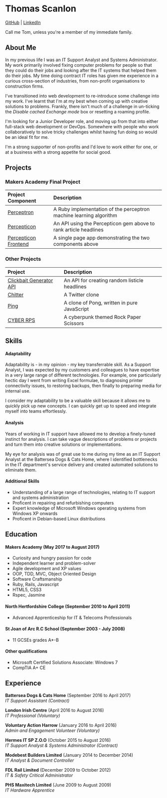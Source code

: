 # Thomas Scanlon

[GitHub](https://www.github.com/tbscanlon) | [LinkedIn](https://www.linkedin.com/in/tbscanlon)

Call me Tom, unless you're a member of my immediate family.

## About Me
In my previous life I was an IT Support Analyst and Systems Administrator. My work primarily involved fixing computer problems for people so that they could do their jobs and looking after the IT systems that helped them do their jobs. My time doing contract IT roles has given me experience in a curious cross-section of industries, from non-profit organisations to construction firms.

I've transitioned into web development to re-introduce some challenge into my work. I've learnt that I'm at my best when coming up with creative solutions to problems. Frankly, there isn't much of a challenge in un-ticking the *Disable cached Exchange mode* box or resetting a roaming profile.

I'm looking for a Junior Developer role, and moving up from that into either full-stack web development or DevOps. Somewhere with people who work collaboratively to solve tricky challenges whilst having fun doing so would be an ideal fit for me.

I'm a strong supporter of non-profits and I'd love to work either for one, or at a business with a strong appetite for social good.

## Projects

### Makers Academy Final Project
| Project Component | Description |
| :---------------  | :---------- |
| [Perceptron](https://github.com/terminalobject/Perceptron) | A Ruby implementation of the perceptron machine learning algorithm |
| [Percepticon](http://www.github.com/tbscanlon/percepticon) | An API using the Percepticon gem above to rank article headlines |
| [Percepticon Frontend](http://www.github.com/tbscanlon/percepticon-frontend) | A single page app demonstrating the two components above |

### Other Projects
| Project | Description     |
| :------------- | :------------- |
| [Clickbait Generator API](https://github.com/tbscanlon/side-project-challenge) | An API for creating random listicle headlines |
| [Chitter](https://github.com/tbscanlon/chitter-challenge) | A Twitter clone |
| [Ping](https://github.com/tbscanlon/ping-js) | A clone of Pong, written in pure JavaScript |
| [CYBER RPS](https://github.com/tbscanlon/rps-challenge) | A cyberpunk themed Rock Paper Scissors |

## Skills

#### Adaptability

Adaptability is - in my opinion - my key transferrable skill. As a Support Analyst, I was expected by my customers and colleagues to have expertise in a very large range of different technologies. For example, one particularly hectic day I went from writing Excel formulae, to diagnosing printer connectivity issues, to restoring backups, then finally to preparing media for internal use.

I consider my adaptability to be a valuable skill because it allows me to quickly pick up new concepts. I can quickly get up to speed and integrate myself into teams effortlessly.

#### Analysis

Years of working in IT support have allowed me to develop a finely-tuned instinct for analysis. I can take vague descriptions of problems or projects and turn them into creative solutions or implementations.

My eye for analysis was of great use to me during my time as an IT Support Analyst at the Battersea Dogs & Cats Home, where I identified bottlenecks in the IT department's service delivery and created automated solutions to eliminate them.

#### Additional Skills
- Understanding of a large range of technologies, relating to IT support and systems administration
- Proficent in repairing and refurbishing computers
- Expert knowledge of Microsoft Windows operating systems from Windows XP onwards
- Proficent in Debian-based Linux distributions

## Education

#### Makers Academy (May 2017 to August 2017)

- Curiosity and hungry passion for code
- Independent learner and problem-solver
- Agile development and XP values
- OOP, TDD, MVC, Object Oriented Design
- Software Craftsmanship
- Ruby, Rails, Javascript
- HTML5, CSS3
- Rspec, Jasmine

#### North Hertfordshire College (September 2010 to April 2011)

- Advanced Apprenticeship for IT & Telecoms Professionals

#### St Joan of Arc R.C School (September 2003 - July 2008)

- 11 GCSEs grades A*-B

#### Other qualifications

- Microsoft Certified Solutions Associate: Windows 7
- CompTIA A+ CE

## Experience

**Battersea Dogs & Cats Home** (September 2016 to April 2017)    
*IT Support Assistant (Contract)*

**London Irish Centre** (April 2016 to August 2016)   
*IT Professional (Voluntary)*

**Voluntary Action Harrow** (January 2016 to April 2016)   
*Admin and Engagement Volunteer (Voluntary)*

**Hermes IT SP Z.O.O** (October 2015 to August 2016)   
*IT Support Analyst & Systems Administrator (Contract)*

**Modebest Builders Limited** (January 2014 to December 2014)   
*IT Analyst & Document Controller*

**FDL Rail Limited** (December 2009 to October 2012)   
*IT & Safety Critical Administrator*

**PHS Maxitech Limited** (June 2009 to August 2009)   
*IT Hardware Apprentice*
